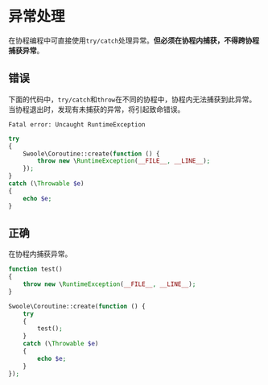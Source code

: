# 异常处理

在协程编程中可直接使用`try/catch`处理异常。**但必须在协程内捕获，不得跨协程捕获异常**。

错误
----
下面的代码中，`try/catch`和`throw`在不同的协程中，协程内无法捕获到此异常。当协程退出时，发现有未捕获的异常，将引起致命错误。

```
Fatal error: Uncaught RuntimeException
```

```php
try
{
	Swoole\Coroutine::create(function () {
		throw new \RuntimeException(__FILE__, __LINE__);
	});
}
catch (\Throwable $e)
{
	echo $e;
}
```

正确
----
在协程内捕获异常。

```php
function test()
{
	throw new \RuntimeException(__FILE__, __LINE__);
}

Swoole\Coroutine::create(function () {
	try
	{
		test();
	}
	catch (\Throwable $e)
	{
		echo $e;
	}
});
```